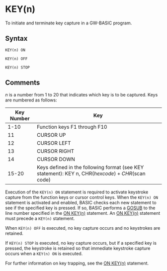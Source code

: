 # KEY(n)

To initiate and terminate key capture in a GW-BASIC program.

## Syntax

`KEY(n) ON`

`KEY(n) OFF`

`KEY(n) STOP`

## Comments

*n* is a number from 1 to 20 that indicates which key is to be captured. Keys are numbered as follows:

| Key Number | Key |
| ---------- | --- |
| 1-10 | Function keys F1 through F10 |
| 11 | CURSOR UP |
| 12 | CURSOR LEFT |
| 13 | CURSOR RIGHT |
| 14 | CURSOR DOWN |
| 15-20 | Keys defined in the following format (see KEY statement): KEY n, CHR$(hex code) + CHR$(scan code) | 

Execution of the `KEY(n) ON` statement is required to activate keystroke capture from the function keys or cursor control keys. When the `KEY(n) ON` statement is activated and enabled, BASIC checks each new statement to see if the specified key is pressed. If so, BASIC performs a [GOSUB](GOSUB) to the line number specified in the [ON KEY(n)](ON-KEY(n)) statement. An [ON KEY(n)](ON-KEY(n)) statement must precede a `KEY(n)` statement.

When `KEY(n) OFF` is executed, no key capture occurs and no keystrokes are retained.

If `KEY(n) STOP` is executed, no key capture occurs, but if a specified key is pressed, the keystroke is retained so that immediate keystroke capture occurs when a `KEY(n) ON` is executed.

For further information on key trapping, see the [ON KEY(n)](ON-KEY(n)) statement.
